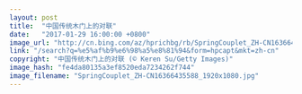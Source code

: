 ```yaml
---
layout: post
title:  "中国传统木门上的对联"
date:   "2017-01-29 16:00:00 +0800"
image_url: "http://cn.bing.com/az/hprichbg/rb/SpringCouplet_ZH-CN16366435588_1920x1080.jpg"
link: "/search?q=%e5%af%b9%e6%98%a5%e8%81%94&form=hpcapt&mkt=zh-cn"
copyright: "中国传统木门上的对联 (© Keren Su/Getty Images)"
image_hash: "fe4da80135a3ef8520eda7234262f744"
image_filename: "SpringCouplet_ZH-CN16366435588_1920x1080.jpg"
---
```

